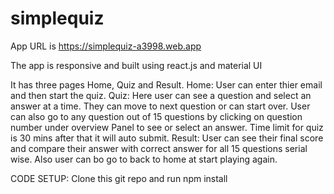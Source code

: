 # simplequiz
App URL is https://simplequiz-a3998.web.app

The app is responsive and built using react.js and material UI

It has three pages Home, Quiz and Result.
Home: User can enter thier email and then start the quiz. 
Quiz: Here user can see a question and select an answer at a time. They can move to next question or can start over. User can also go to any question out of 15 questions by clicking on question number under overview Panel to see or select an answer. Time limit for quiz is 30 mins after that it will auto submit.
Result: User can see their final score and compare their answer with correct answer for all 15 questions serial wise. Also user can bo go to back to home at start playing again.

CODE SETUP: Clone this git repo and run npm install
